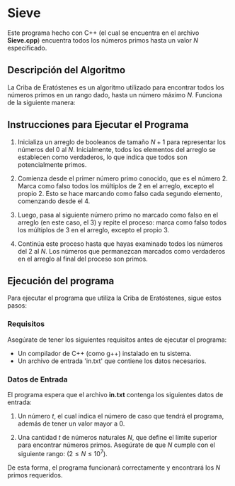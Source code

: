 # Sieve

Este programa hecho con C++ (el cual se encuentra en el archivo **Sieve.cpp**) encuentra todos los números primos hasta un valor $N$ especificado.

## Descripción del Algoritmo

La Criba de Eratóstenes es un algoritmo utilizado para encontrar todos los números primos en un rango dado, hasta un número máximo $N$. Funciona de la siguiente manera:

## Instrucciones para Ejecutar el Programa

1. Inicializa un arreglo de booleanos de tamaño $N + 1$ para representar los números del $0$ al $N$. Inicialmente, todos los elementos del arreglo se establecen como verdaderos, lo que indica que todos son potencialmente primos.

2. Comienza desde el primer número primo conocido, que es el número $2$. Marca como falso todos los múltiplos de $2$ en el arreglo, excepto el propio $2$. Esto se hace marcando como falso cada segundo elemento, comenzando desde el $4$.

3. Luego, pasa al siguiente número primo no marcado como falso en el arreglo (en este caso, el $3$) y repite el proceso: marca como falso todos los múltiplos de $3$ en el arreglo, excepto el propio $3$.

4. Continúa este proceso hasta que hayas examinado todos los números del $2$ al $N$. Los números que permanezcan marcados como verdaderos en el arreglo al final del proceso son primos.

## Ejecución del programa

Para ejecutar el programa que utiliza la Criba de Eratóstenes, sigue estos pasos:

### Requisitos

Asegúrate de tener los siguientes requisitos antes de ejecutar el programa:

- Un compilador de C++ (como g++) instalado en tu sistema.
- Un archivo de entrada 'in.txt' que contiene los datos necesarios.

### Datos de Entrada

El programa espera que el archivo **in.txt** contenga los siguientes datos de entrada:

1. Un número $t$, el cual indica el número de caso que tendrá el programa, además de tener un valor mayor a $0$.

2. Una cantidad $t$ de números naturales $N$, que define el límite superior para encontrar números primos. Asegúrate de que $N$ cumple con el siguiente rango: $(2 \leq N \leq 10^7)$.

De esta forma, el programa funcionará correctamente y encontrará los $N$ primos requeridos.
